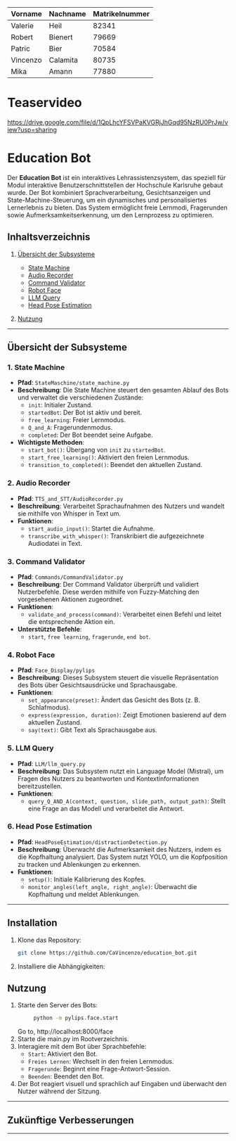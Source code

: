 |Vorname|Nachname|Matrikelnummer|
|---|---|---|
Valerie|Heil|82341
Robert|Bienert|79669
Patric|Bier|70584
Vincenzo|Calamita|80735
Mika|Amann|77880

# Teaservideo
https://drive.google.com/file/d/1QpLhcYFSVPaKVGRjJhGqd95NzRU0PrJw/view?usp=sharing


# Education Bot

Der **Education Bot** ist ein interaktives Lehrassistenzsystem, das speziell für Modul interaktive Benutzerschnittstellen der Hochschule Karlsruhe gebaut wurde. Der Bot kombiniert Sprachverarbeitung, Gesichtsanzeigen und State-Machine-Steuerung, um ein dynamisches und personalisiertes Lernerlebnis zu bieten. Das System ermöglicht freie Lernmodi, Fragerunden sowie Aufmerksamkeitserkennung, um den Lernprozess zu optimieren.

## Inhaltsverzeichnis
1. [Übersicht der Subsysteme](#übersicht-der-subsysteme)
   - [State Machine](#state-machine)
   - [Audio Recorder](#audio-recorder)
   - [Command Validator](#command-validator)
   - [Robot Face](#robot-face)
   - [LLM Query](#llm-query)
   - [Head Pose Estimation](#head-pose-estimation)

2. [Nutzung](#nutzung)


---

## Übersicht der Subsysteme

### 1. State Machine
- **Pfad**: `StateMaschine/state_machine.py`
- **Beschreibung**: Die State Machine steuert den gesamten Ablauf des Bots und verwaltet die verschiedenen Zustände:
  - `init`: Initialer Zustand.
  - `startedBot`: Der Bot ist aktiv und bereit.
  - `free_learning`: Freier Lernmodus.
  - `Q_and_A`: Fragerundenmodus.
  - `completed`: Der Bot beendet seine Aufgabe.
- **Wichtigste Methoden**:
  - `start_bot()`: Übergang von `init` zu `startedBot`.
  - `start_free_learning()`: Aktiviert den freien Lernmodus.
  - `transition_to_completed()`: Beendet den aktuellen Zustand.

### 2. Audio Recorder
- **Pfad**: `TTS_and_STT/AudioRecorder.py`
- **Beschreibung**: Verarbeitet Sprachaufnahmen des Nutzers und wandelt sie mithilfe von Whisper in Text um.
- **Funktionen**:
  - `start_audio_input()`: Startet die Aufnahme.
  - `transcribe_with_whisper()`: Transkribiert die aufgezeichnete Audiodatei in Text.

### 3. Command Validator
- **Pfad**: `Commands/CommandValidator.py`
- **Beschreibung**: Der Command Validator überprüft und validiert Nutzerbefehle. Diese werden mithilfe von Fuzzy-Matching den vorgesehenen Aktionen zugeordnet.
- **Funktionen**:
  - `validate_and_process(command)`: Verarbeitet einen Befehl und leitet die entsprechende Aktion ein.
- **Unterstützte Befehle**:
  - `start`, `free learning`, `fragerunde`, `end bot`.

### 4. Robot Face
- **Pfad**: `Face_Display/pylips`
- **Beschreibung**: Dieses Subsystem steuert die visuelle Repräsentation des Bots über Gesichtsausdrücke und Sprachausgabe.
- **Funktionen**:
  - `set_appearance(preset)`: Ändert das Gesicht des Bots (z. B. Schlafmodus).
  - `express(expression, duration)`: Zeigt Emotionen basierend auf dem aktuellen Zustand.
  - `say(text)`: Gibt Text als Sprachausgabe aus.

### 5. LLM Query
- **Pfad**: `LLM/llm_query.py`
- **Beschreibung**: Das Subsystem nutzt ein Language Model (Mistral), um Fragen des Nutzers zu beantworten und Kontextinformationen bereitzustellen.
- **Funktionen**:
  - `query_Q_AND_A(context, question, slide_path, output_path)`: Stellt eine Frage an das Modell und verarbeitet die Antwort.

### 6. Head Pose Estimation
- **Pfad**: `HeadPoseEstimation/distractionDetection.py`
- **Beschreibung**: Überwacht die Aufmerksamkeit des Nutzers, indem es die Kopfhaltung analysiert. Das System nutzt YOLO, um die Kopfposition zu tracken und Ablenkungen zu erkennen.
- **Funktionen**:
  - `setup()`: Initiale Kalibrierung des Kopfes.
  - `monitor_angles(left_angle, right_angle)`: Überwacht die Kopfhaltung und meldet Ablenkungen.

---

## Installation
1. Klone das Repository:
   ```bash
   git clone https://github.com/CaVincenzo/education_bot.git
   ```
2. Installiere die Abhängigkeiten:

## Nutzung
1. Starte den Server des Bots:
   ```bash
        python -m pylips.face.start
   ```
   Go to, http://localhost:8000/face
2. Starte die main.py im Rootverzeichnis. 
3. Interagiere mit dem Bot über Sprachbefehle:
   - `Start`: Aktiviert den Bot.
   - `Freies Lernen`: Wechselt in den freien Lernmodus.
   - `Fragerunde`: Beginnt eine Frage-Antwort-Session.
   - `Beenden`: Beendet den Bot.
3. Der Bot reagiert visuell und sprachlich auf Eingaben und überwacht den Nutzer während der Sitzung.

---

## Zukünftige Verbesserungen


---
